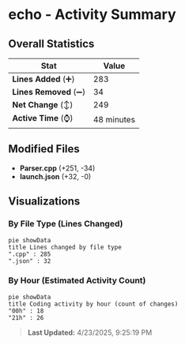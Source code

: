 # echo - Activity Summary 

## Overall Statistics

| Stat                   | Value                                                             |
| ---------------------- | ----------------------------------------------------------------- |
| **Lines Added** (➕)   | 283                                          |
| **Lines Removed** (➖) | 34                                        |
| **Net Change** (↕)    | 249                |
| **Active Time** (⌚)   | 48 minutes |


## Modified Files
- **Parser.cpp** (+251, -34)
- **launch.json** (+32, -0)

## Visualizations

### By File Type (Lines Changed)

```mermaid
pie showData
title Lines changed by file type
".cpp" : 285
".json" : 32
```

### By Hour (Estimated Activity Count)

```mermaid
pie showData
title Coding activity by hour (count of changes)
"00h" : 18
"21h" : 26
```


> **Last Updated:** 4/23/2025, 9:25:19 PM